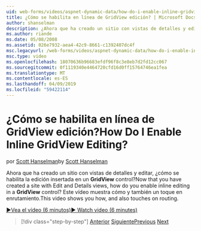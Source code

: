 ```yaml
---
uid: web-forms/videos/aspnet-dynamic-data/how-do-i-enable-inline-gridview-editing
title: ¿Cómo se habilita en línea de GridView edición? | Microsoft Docs
author: shanselman
description: ¿Ahora que ha creado un sitio con vistas de detalles y editar, cómo habilitar la edición insertada en un control GridView? Este vídeo muestra cómo y también touc...
ms.author: riande
ms.date: 05/08/2008
ms.assetid: 026e7932-aea4-42c9-8661-c1392407dc4f
msc.legacyurl: /web-forms/videos/aspnet-dynamic-data/how-do-i-enable-inline-gridview-editing
msc.type: video
ms.openlocfilehash: 18070636b96683efdf96f8c3e8eb7d2fd12cc067
ms.sourcegitcommit: 0f1119340e4464720cfd16d0ff15764746ea1fea
ms.translationtype: MT
ms.contentlocale: es-ES
ms.lasthandoff: 04/09/2019
ms.locfileid: "59422114"
---
```

# <a name="how-do-i-enable-inline-gridview-editing"></a><span data-ttu-id="41bf2-105">¿Cómo se habilita en línea de GridView edición?</span><span class="sxs-lookup"><span data-stu-id="41bf2-105">How Do I Enable Inline GridView Editing?</span></span>

<span data-ttu-id="41bf2-106">por [Scott Hanselman](https://github.com/shanselman)</span><span class="sxs-lookup"><span data-stu-id="41bf2-106">by [Scott Hanselman](https://github.com/shanselman)</span></span>

<span data-ttu-id="41bf2-107">Ahora que ha creado un sitio con vistas de detalles y editar, ¿cómo se habilita la edición insertada en un **GridView** control?</span><span class="sxs-lookup"><span data-stu-id="41bf2-107">Now that you have created a site with Edit and Details views, how do you enable inline editing in a **GridView** control?</span></span> <span data-ttu-id="41bf2-108">Este vídeo muestra cómo y también un toque en enrutamiento.</span><span class="sxs-lookup"><span data-stu-id="41bf2-108">This video shows you how, and also touches on routing.</span></span>

[<span data-ttu-id="41bf2-109">&#9654;Vea el vídeo (6 minutos)</span><span class="sxs-lookup"><span data-stu-id="41bf2-109">&#9654; Watch video (6 minutes)</span></span>](https://channel9.msdn.com/Blogs/ASP-NET-Site-Videos/how-do-i-enable-inline-gridview-editing)

> [!div class="step-by-step"]
> <span data-ttu-id="41bf2-110">[Anterior](your-first-scaffold-and-what-is-dynamic-data.md)
> [Siguiente](how-do-i-change-how-my-fields-render.md)</span><span class="sxs-lookup"><span data-stu-id="41bf2-110">[Previous](your-first-scaffold-and-what-is-dynamic-data.md)
[Next](how-do-i-change-how-my-fields-render.md)</span></span>
